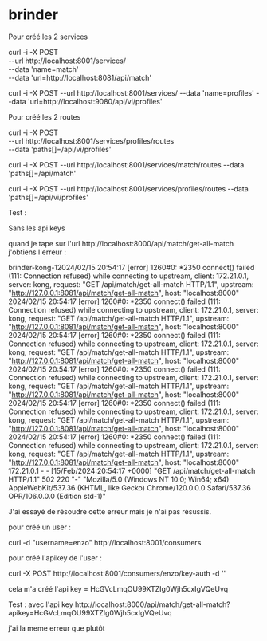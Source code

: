 # brinder

Pour créé les 2 services 

curl -i -X POST \
  --url http://localhost:8001/services/ \
  --data 'name=match' \
  --data 'url=http://localhost:8081/api/match'

 curl -i -X POST   --url http://localhost:8001/services/   --data 'name=profiles'   --data 'url=http://localhost:9080/api/vi/profiles'


Pour créé les 2 routes

curl -i -X POST \
    --url http://localhost:8001/services/profiles/routes \
    --data 'paths[]=/api/vi/profiles'


 curl -i -X POST     --url http://localhost:8001/services/match/routes     --data 'paths[]=/api/match'

 curl -i -X POST     --url http://localhost:8001/services/profiles/routes     --data 'paths[]=/api/vi/profiles'

Test :

Sans les api keys 

quand je tape sur l'url 
http://localhost:8000/api/match/get-all-match
j'obtiens l'erreur :

brinder-kong-12024/02/15 20:54:17 [error] 1260#0: *2350 connect() failed (111: Connection refused) while connecting to upstream, client: 172.21.0.1, server: kong, request: "GET /api/match/get-all-match HTTP/1.1", upstream: "http://127.0.0.1:8081/api/match/get-all-match", host: "localhost:8000"
2024/02/15 20:54:17 [error] 1260#0: *2350 connect() failed (111: Connection refused) while connecting to upstream, client: 172.21.0.1, server: kong, request: "GET /api/match/get-all-match HTTP/1.1", upstream: "http://127.0.0.1:8081/api/match/get-all-match", host: "localhost:8000"
2024/02/15 20:54:17 [error] 1260#0: *2350 connect() failed (111: Connection refused) while connecting to upstream, client: 172.21.0.1, server: kong, request: "GET /api/match/get-all-match HTTP/1.1", upstream: "http://127.0.0.1:8081/api/match/get-all-match", host: "localhost:8000"
2024/02/15 20:54:17 [error] 1260#0: *2350 connect() failed (111: Connection refused) while connecting to upstream, client: 172.21.0.1, server: kong, request: "GET /api/match/get-all-match HTTP/1.1", upstream: "http://127.0.0.1:8081/api/match/get-all-match", host: "localhost:8000"
2024/02/15 20:54:17 [error] 1260#0: *2350 connect() failed (111: Connection refused) while connecting to upstream, client: 172.21.0.1, server: kong, request: "GET /api/match/get-all-match HTTP/1.1", upstream: "http://127.0.0.1:8081/api/match/get-all-match", host: "localhost:8000"
2024/02/15 20:54:17 [error] 1260#0: *2350 connect() failed (111: Connection refused) while connecting to upstream, client: 172.21.0.1, server: kong, request: "GET /api/match/get-all-match HTTP/1.1", upstream: "http://127.0.0.1:8081/api/match/get-all-match", host: "localhost:8000"
172.21.0.1 - - [15/Feb/2024:20:54:17 +0000] "GET /api/match/get-all-match HTTP/1.1" 502 220 "-" "Mozilla/5.0 (Windows NT 10.0; Win64; x64) AppleWebKit/537.36 (KHTML, like Gecko) Chrome/120.0.0.0 Safari/537.36 OPR/106.0.0.0 (Edition std-1)"

J'ai essayé de résoudre cette erreur mais je n'ai pas résussis.

pour créé un user :

curl -d "username=enzo" http://localhost:8001/consumers

pour créé l'apikey de l'user :

curl -X POST http://localhost:8001/consumers/enzo/key-auth -d ''

cela m'a créé l'api key = HcGVcLmqOU99XTZIg0Wjh5cxIgVQeUvq

Test : 
avec l'api key 
http://localhost:8000/api/match/get-all-match?apikey=HcGVcLmqOU99XTZIg0Wjh5cxIgVQeUvq

j'ai la meme erreur que plutôt

